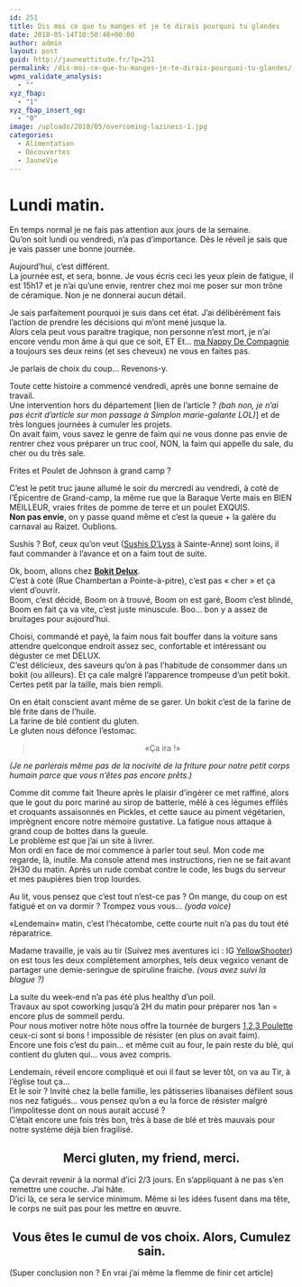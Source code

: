 ```yaml
---
id: 251
title: Dis moi ce que tu manges et je te dirais pourquoi tu glandes
date: 2018-05-14T10:50:48+00:00
author: admin
layout: post
guid: http://jauneattitude.fr/?p=251
permalink: /dis-moi-ce-que-tu-manges-je-te-dirais-pourquoi-tu-glandes/
wpms_validate_analysis:
  - ""
xyz_fbap:
  - "1"
xyz_fbap_insert_og:
  - "0"
image: /uploads/2018/05/overcoming-laziness-1.jpg
categories:
  - Alimentation
  - Découvertes
  - JauneVie
---
```

<div class="current markeddown hide-on-edit js-card-desc js-show-with-desc" dir="auto">
  <h1>
    Lundi matin.
  </h1>
  
  <p>
    En temps normal je ne fais pas attention aux jours de la semaine.<br /> Qu&rsquo;on soit lundi ou vendredi, n&rsquo;a pas d&rsquo;importance. Dès le réveil je sais que je vais passer une bonne journée.
  </p>
  
  <p>
    Aujourd&rsquo;hui, c&rsquo;est différent.<br /> La journée est, et sera, bonne. Je vous écris ceci les yeux plein de fatigue, il est 15h17 et je n&rsquo;ai qu&rsquo;une envie, rentrer chez moi me poser sur mon trône de céramique. Non je ne donnerai aucun détail.
  </p>
  
  <p>
    Je sais parfaitement pourquoi je suis dans cet état. J&rsquo;ai délibérément fais l&rsquo;action de prendre les décisions qui m&rsquo;ont mené jusque la.<br /> Alors cela peut vous paraitre tragique, non personne n&rsquo;est mort, je n&rsquo;ai encore vendu mon âme à qui que ce soit, ET Et… <a href="http://jauneattitude.fr/yellove-is-beautiful/">ma Nappy De Compagnie </a>a toujours ses deux reins (et ses cheveux) ne vous en faites pas.
  </p>
  
  <p>
    Je parlais de choix du coup… Revenons-y.
  </p>
  
  <p>
    Toute cette histoire a commencé vendredi, après une bonne semaine de travail.<br /> Une intervention hors du département [lien de l&rsquo;article ?<em> (bah non, je n&rsquo;ai pas écrit d&rsquo;article sur mon passage à Simplon marie-galante LOL)</em>] et de très longues journées à cumuler les projets.<br /> On avait faim, vous savez le genre de faim qui ne vous donne pas envie de rentrer chez vous préparer un truc cool, NON, la faim qui appelle du sale, du cher ou du très sale.
  </p>
  
  <p>
    Frites et Poulet de Johnson à grand camp ?
  </p>
  
  <p>
    C&rsquo;est le petit truc jaune allumé le soir du mercredi au vendredi, à coté de l&rsquo;Épicentre de Grand-camp, la même rue que la Baraque Verte mais en BIEN MEILLEUR, vraies frites de pomme de terre et un poulet EXQUIS.<br /> <strong>Non pas envie</strong>, on y passe quand même et c&rsquo;est la queue + la galère du carnaval au Raizet. Oublions.
  </p>
  
  <p>
    Sushis ? Bof, ceux qu&rsquo;on veut (<a href="https://www.facebook.com/profile.php?id=1836709729948648&ref=br_rs">Sushis D&rsquo;Lyss</a> à Sainte-Anne) sont loins, il faut commander à l&rsquo;avance et on a faim tout de suite.
  </p>
  
  <p>
    Ok, boom, allons chez <a href="https://www.facebook.com/profile.php?id=1218436084924768&ref=br_rs"><strong>Bokit Delux</strong></a>.<br /> C&rsquo;est à coté (Rue Chambertan a Pointe-à-pitre), c&rsquo;est pas « cher » et ça vient d&rsquo;ouvrir.<br /> Boom, c&rsquo;est décidé, Boom on à trouvé, Boom on est garé, Boom c&rsquo;est blindé, Boom en fait ça va vite, c&rsquo;est juste minuscule. Boo… bon y a assez de bruitages pour aujourd&rsquo;hui.
  </p>
  
  <p>
    Choisi, commandé et payé, la faim nous fait bouffer dans la voiture sans attendre quelconque endroit assez sec, confortable et intéressant ou déguster ce met DELUX.<br /> C&rsquo;est délicieux, des saveurs qu&rsquo;on à pas l&rsquo;habitude de consommer dans un bokit (ou ailleurs). Et ça cale malgré l&rsquo;apparence trompeuse d&rsquo;un petit bokit. Certes petit par la taille, mais bien rempli.
  </p>
  
  <p>
    On en était conscient avant même de se garer. Un bokit c&rsquo;est de la farine de blé frite dans de l&rsquo;huile.<br /> La farine de blé contient du gluten.<br /> Le gluten nous défonce l&rsquo;estomac.
  </p>
  
  <blockquote>
    <p style="text-align: center;">
      «Ça ira !»
    </p>
  </blockquote>
  
  <p>
    <em>(Je ne parlerais même pas de la nocivité de la friture pour notre petit corps humain parce que vous n&rsquo;êtes pas encore prêts.)</em>
  </p>
  
  <p>
    Comme dit comme fait 1heure après le plaisir d&rsquo;ingérer ce met raffiné, alors que le gout du porc mariné au sirop de batterie, mêlé à ces légumes effilés et croquants assaisonnés en Pickles, et cette sauce au piment végétarien, imprègnent encore notre mémoire gustative. La fatigue nous attaque à grand coup de bottes dans la gueule.<br /> Le problème est que j&rsquo;ai un site à livrer.<br /> Mon ordi en face de moi commence à parler tout seul. Mon code me regarde, là, inutile. Ma console attend mes instructions, rien ne se fait avant 2H30 du matin. Après un rude combat contre le code, les bugs du serveur et mes paupières bien trop lourdes.
  </p>
  
  <p>
    Au lit, vous pensez que c&rsquo;est tout n&rsquo;est-ce pas ? On mange, du coup on est fatigué et on va dormir ? Trompez vous vous… <em>(yoda voice)</em>
  </p>
  
  <p>
    «Lendemain» matin, c&rsquo;est l’hécatombe, cette courte nuit n&rsquo;a pas du tout été réparatrice.
  </p>
  
  <p>
    Madame travaille, je vais au tir (Suivez mes aventures ici : IG <a href="http://instagram.com/yellowshotter">YellowShooter</a>) on est tous les deux complètement amorphes, tels deux vegxico venant de partager une demie-seringue de spiruline fraiche. <em>(vous avez suivi la blague ?)</em>
  </p>
  
  <p>
    La suite du week-end n&rsquo;a pas été plus healthy d&rsquo;un poil.<br /> Travaux au spot coworking jusqu’à 2H du matin pour préparer nos 1an = encore plus de sommeil perdu.<br /> Pour nous motiver notre hôte nous offre la tournée de burgers <a href="https://www.facebook.com/123poulette/?ref=br_rs">1,2,3 Poulette</a> ceux-ci sont si bons ! impossible de résister (en plus on avait faim).<br /> Encore une fois c&rsquo;est du pain… et même cuit au four, le pain reste du blé, qui contient du gluten qui… vous avez compris.
  </p>
  
  <p>
    Lendemain, réveil encore compliqué et oui il faut se lever tôt, on va au Tir, à l&rsquo;église tout ça…<br /> Et le soir ? Invité chez la belle famille, les pâtisseries libanaises défilent sous nos nez fatigués… vous pensez qu&rsquo;on a eu la force de résister malgré l&rsquo;impolitesse dont on nous aurait accusé ?<br /> C’était encore une fois très bon, très à base de blé et très mauvais pour notre système déjà bien fragilisé.
  </p>
  
  <h2 style="text-align: center;">
    Merci gluten, my friend, merci.
  </h2>
  
  <p>
    Ça devrait revenir à la normal d&rsquo;ici 2/3 jours. En s&rsquo;appliquant à ne pas s&rsquo;en remettre une couche. J&rsquo;ai hâte.<br /> D&rsquo;ici là, ce sera le service minimum. Même si les idées fusent dans ma tête, le corps ne suit pas pour les mettre en œuvre.
  </p>
  
  <h2 style="text-align: center;">
    Vous êtes le cumul de vos choix. Alors, Cumulez sain.
  </h2>
  
  <p>
    (Super conclusion non ? En vrai j&rsquo;ai même la flemme de finir cet article)
  </p>
</div>